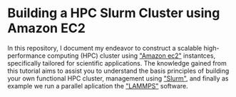 # Building a HPC Slurm Cluster using Amazon EC2 

In this repository, I document my endeavor to construct a scalable high-performance computing (HPC) cluster using ["Amazon ec2"](https://aws.amazon.com/ec2/) instantces, specifically tailored for scientific applications. The knowledge gained from this tutorial aims to assist you to understand the  basis principles of building your own functional HPC cluster, management using ["Slurm"](https://slurm.schedmd.com/), and finally as example we run a parallel aplication the ["LAMMPS"](https://www.lammps.org/#gsc.tab=0) software.

